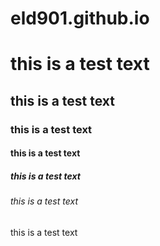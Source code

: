 # eld901.github.io
# this is a test text
## this is a test text
### this is a test text
#### this is a test text
##### this is a test text
###### this is a test text
this is a test text
